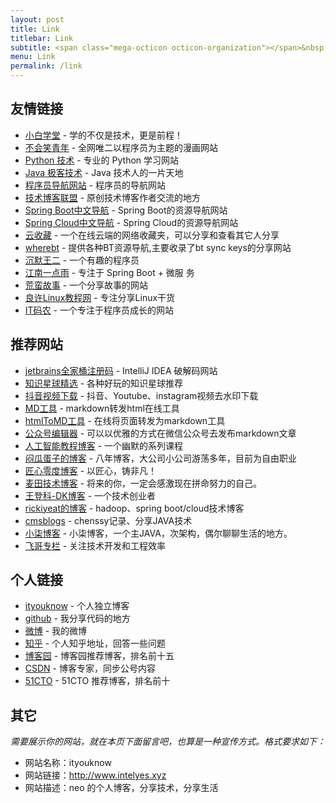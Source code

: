 ```yaml
---
layout: post
title: Link
titlebar: Link
subtitle: <span class="mega-octicon octicon-organization"></span>&nbsp;&nbsp; Resource link
menu: Link
permalink: /link
---
```


## 友情链接

- [小白学堂](http://www.itmind.net/) - 学的不仅是技术，更是前程！
- [不会笑青年](http://laughyouth.com/) - 全网唯二以程序员为主题的漫画网站
- [Python 技术](http://www.justdopython.com/) - 专业的 Python 学习网站
- [Java 极客技术](http://www.justdojava.com) - Java 技术人的一片天地
- [程序员导航网站](http://tooool.org/) - 程序员的导航网站 
- [技术博客联盟](http://techblog.pub/) - 原创技术博客作者交流的地方
- [Spring Boot中文导航](http://springboot.fun/) - Spring Boot的资源导航网站    
- [Spring Cloud中文导航](http://springcloud.fun/) - Spring Cloud的资源导航网站    
- [云收藏](http://www.favorites.ren/) - 一个在线云端的网络收藏夹，可以分享和查看其它人分享
- [wherebt](http://wherebt.com/) - 提供各种BT资源导航,主要收录了bt sync keys的分享网站
- [沉默王二](http://www.itwanger.com) - 一个有趣的程序员
- [江南一点雨](https://www.javaboy.org/) - 专注于 Spring Boot + 微服
务
- [荒蛮故事](http://relatos.top/) - 一个分享故事的网站
- [良许Linux教程网](https://www.lxlinux.net/) - 专注分享Linux干货
- [IT码农](https://tanqingbo.cn) - 一个专注于程序员成长的网站


## 推荐网站

- [jetbrains全家桶注册码](http://itmooc.tech/) - IntelliJ IDEA 破解码网站
- [知识星球精选](http://www.zsxq100.com/just-talk-about-make-money) - 各种好玩的知识星球推荐
- [抖音视频下载](https://free-tiktok.com/) - 抖音、Youtube、instagram视频去水印下载
- [MD工具](http://relatos.top/md/) - markdown转发html在线工具  
- [htmlToMD工具](http://relatos.top/2md/) - 在线将页面转发为markdown工具  
- [公众号编辑器](http://md.intelyes.xyz/) - 可以以优雅的方式在微信公众号去发布markdown文章
- [人工智能教程博客](http://www.captainbed.net/blog-neo) - 一个幽默的系列课程
- [闷瓜蛋子的博客](https://fookwood.com) - 八年博客，大公司小公司游荡多年，目前为自由职业
- [匠心零度博客](http://www.jiangxinlingdu.com/) - 以匠心，铸非凡！
- [麦田技术博客](http://blog.itmyhome.com/) - 将来的你，一定会感激现在拼命努力的自己。 
- [王登科-DK博客](http://www.wdk.pw) - 一个技术创业者  
- [rickiyeat的博客](http://blog.csdn.net/rickiyeat) - hadoop、spring boot/cloud技术博客   
- [cmsblogs](http://cmsblogs.com/) - chenssy记录、分享JAVA技术
- [小柒博客](https://blog.52itstyle.vip) - 小柒博客，一个主JAVA，次架构，偶尔聊聊生活的地方。
- [飞哥专栏](https://www.ffeeii.com) - 关注技术开发和工程效率


## 个人链接

- [ityouknow](http://www.intelyes.xyz/) - 个人独立博客
- [github](https://github.com/ityouknow) -  我分享代码的地方
- [微博](http://weibo.com/ityouknow) -  我的微博
- [知乎](https://www.zhihu.com/people/ityouknow) - 个人知乎地址，回答一些问题
- [博客园](https://www.cnblogs.com/ityouknow/) - 博客园推荐博客，排名前十五
- [CSDN](http://blog.csdn.net/ityouknow)  - 博客专家，同步公号内容
- [51CTO](http://blog.51cto.com/ityouknow) - 51CTO 推荐博客，排名前十

## 其它  

*需要展示你的网站，就在本页下面留言吧，也算是一种宣传方式。格式要求如下：*

- 网站名称：ityouknow  
- 网站链接：http://www.intelyes.xyz  
- 网站描述：neo 的个人博客，分享技术，分享生活  

